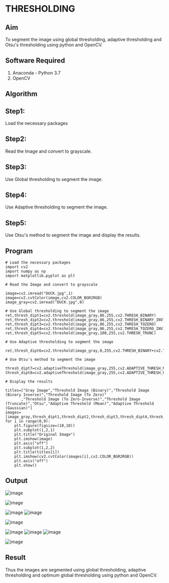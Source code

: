 # THRESHOLDING
## Aim
To segment the image using global thresholding, adaptive thresholding and Otsu's thresholding using python and OpenCV.

## Software Required
1. Anaconda - Python 3.7
2. OpenCV

## Algorithm

## Step1:
Load the necessary packages

## Step2:
Read the Image and convert to grayscale.

## Step3:
Use Global thresholding to segment the image.

## Step4:
Use Adaptive thresholding to segment the image.

## Step5:
Use Otsu's method to segment the image and display the results.

## Program

```
# Load the necessary packages
import cv2
import numpy as np
import matplotlib.pyplot as plt

# Read the Image and convert to grayscale

image=cv2.imread("DUCK.jpg",1)
image=cv2.cvtColor(image,cv2.COLOR_BGR2RGB)
image_gray=cv2.imread("DUCK.jpg",0)

# Use Global thresholding to segment the image
ret,thresh_dipt1=cv2.threshold(image_gray,86,255,cv2.THRESH_BINARY)
ret,thresh_dipt2=cv2.threshold(image_gray,86,255,cv2.THRESH_BINARY_INV)
ret,thresh_dipt3=cv2.threshold(image_gray,86,255,cv2.THRESH_TOZERO)
ret,thresh_dipt4=cv2.threshold(image_gray,86,255,cv2.THRESH_TOZERO_INV)
ret,thresh_dipt5=cv2.threshold(image_gray,100,255,cv2.THRESH_TRUNC)

# Use Adaptive thresholding to segment the image

ret,thresh_dipt6=cv2.threshold(image_gray,0,255,cv2.THRESH_BINARY+cv2.THRESH_OTSU)

# Use Otsu's method to segment the image 

thresh_dipt7=cv2.adaptiveThreshold(image_gray,255,cv2.ADAPTIVE_THRESH_MEAN_C,cv2.THRESH_BINARY,11,2)
thresh_dipt8=cv2.adaptiveThreshold(image_gray,255,cv2.ADAPTIVE_THRESH_GAUSSIAN_C,cv2.THRESH_BINARY,11,2)

# Display the results

titles=["Gray Image","Threshold Image (Binary)","Threshold Image (Binary Inverse)","Threshold Image (To Zero)"
       ,"Threshold Image (To Zero-Inverse)","Threshold Image (Truncate)","Otsu","Adaptive Threshold (Mean)","Adaptive Threshold (Gaussian)"]
images=[image_gray,thresh_dipt1,thresh_dipt2,thresh_dipt3,thresh_dipt4,thresh_dipt5,thresh_dipt6,thresh_dipt7,thresh_dipt8]
for i in range(0,9):
    plt.figure(figsize=(10,10))
    plt.subplot(1,2,1)
    plt.title("Original Image")
    plt.imshow(image)
    plt.axis("off")
    plt.subplot(1,2,2)
    plt.title(titles[i])
    plt.imshow(cv2.cvtColor(images[i],cv2.COLOR_BGR2RGB))
    plt.axis("off")
    plt.show()
```
## Output
![image](https://github.com/MANOKARTHICK09/Thresholdingg/assets/121785458/053cabc8-4ad9-492f-91e2-bd92b6ca65f4)

![image](https://github.com/MANOKARTHICK09/Thresholdingg/assets/121785458/ce27b5fb-f6d1-4318-8732-e336ac81418d)

![image](https://github.com/MANOKARTHICK09/Thresholdingg/assets/121785458/a409d21f-9e63-4bd0-8cbf-6e8c72cbc7e0)
![image](https://github.com/MANOKARTHICK09/Thresholdingg/assets/121785458/8a91cc1f-99cb-40bf-a0a4-6f442c1b06bc)



![image](https://github.com/MANOKARTHICK09/Thresholdingg/assets/121785458/5df57b37-0db7-46f4-a754-d03d98e02178)

![image](https://github.com/MANOKARTHICK09/Thresholdingg/assets/121785458/3166b1de-75d2-4d5e-b36b-49ec1d1e44cc)
![image](https://github.com/MANOKARTHICK09/Thresholdingg/assets/121785458/95b61d23-add2-47c1-bd34-a86662c9bc06)
![image](https://github.com/MANOKARTHICK09/Thresholdingg/assets/121785458/8c8e805b-472e-4455-8b4c-8fd16aaa3709)


![image](https://github.com/MANOKARTHICK09/Thresholdingg/assets/121785458/94f2e7db-b5f7-4008-a4cf-94b83887ec47)



## Result
Thus the images are segmented using global thresholding, adaptive thresholding and optimum global thresholding using python and OpenCV.
